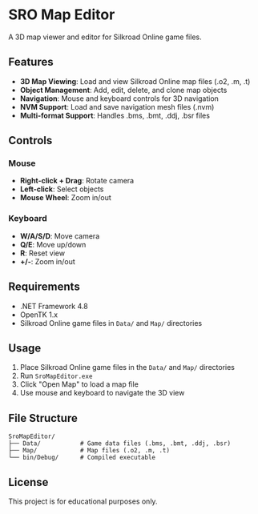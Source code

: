# SRO Map Editor

A 3D map viewer and editor for Silkroad Online game files.

## Features

- **3D Map Viewing**: Load and view Silkroad Online map files (.o2, .m, .t)
- **Object Management**: Add, edit, delete, and clone map objects
- **Navigation**: Mouse and keyboard controls for 3D navigation
- **NVM Support**: Load and save navigation mesh files (.nvm)
- **Multi-format Support**: Handles .bms, .bmt, .ddj, .bsr files

## Controls

### Mouse
- **Right-click + Drag**: Rotate camera
- **Left-click**: Select objects
- **Mouse Wheel**: Zoom in/out

### Keyboard
- **W/A/S/D**: Move camera
- **Q/E**: Move up/down
- **R**: Reset view
- **+/-**: Zoom in/out

## Requirements

- .NET Framework 4.8
- OpenTK 1.x
- Silkroad Online game files in `Data/` and `Map/` directories

## Usage

1. Place Silkroad Online game files in the `Data/` and `Map/` directories
2. Run `SroMapEditor.exe`
3. Click "Open Map" to load a map file
4. Use mouse and keyboard to navigate the 3D view

## File Structure

```
SroMapEditor/
├── Data/           # Game data files (.bms, .bmt, .ddj, .bsr)
├── Map/            # Map files (.o2, .m, .t)
└── bin/Debug/      # Compiled executable
```

## License

This project is for educational purposes only.
